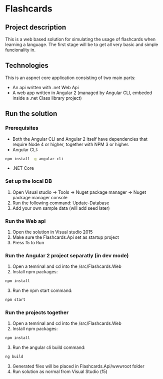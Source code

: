 # Flashcards

## Project description
This is a web based solution for simulating the usage of flashcards when learning a language. 
The first stage will be to get all very basic and simple funcionality in.

## Technologies
This is an aspnet core application consisting of two main parts:
* An api written with .net Web Api
* A web app written in Angular 2 (managed by Angular CLI, embeded inside a .net Class library project)

## Run the solution

### Prerequisites
* Both the Angular CLI and Angular 2 itself have dependencies that require Node 4 or higher, together
with NPM 3 or higher.
* Angular CLI:
```bash
npm install -g angular-cli
```
* .NET Core

### Set up the local DB
1. Open Visual studio -> Tools -> Nuget package manager -> Nuget package manager console
2. Run the following command: Update-Database
3. Add your own sample data (will add seed later)

### Run the Web api
1. Open the solution in Visual studio 2015
2. Make sure the Flashcards.Api set as startup project
3. Press f5 to Run

### Run the Angular 2 project separatly (in dev mode)
1. Open a temrinal and cd into the /src/Flashcards.Web
2. Install npm packages:
```bash
npm install
```
3. Run the npm start command:
```bash
npm start
```

### Run the projects together
1. Open a temrinal and cd into the /src/Flashcards.Web
2. Install npm packages:
```bash
npm install
```
3. Run the angular cli build command:
```bash
ng build
```
3. Generated files will be placed in Flashcards.Api/wwwroot folder
4. Run solution as normal from Visual Studio (f5)

